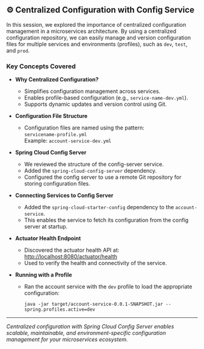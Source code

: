 ## ⚙️ Centralized Configuration with Config Service

In this session, we explored the importance of centralized configuration management in a microservices architecture. By using a centralized configuration repository, we can easily manage and version configuration files for multiple services and environments (profiles), such as `dev`, `test`, and `prod`.

### Key Concepts Covered

- **Why Centralized Configuration?**
  - Simplifies configuration management across services.
  - Enables profile-based configuration (e.g., `service-name-dev.yml`).
  - Supports dynamic updates and version control using Git.

- **Configuration File Structure**
  - Configuration files are named using the pattern:  
    `servicename-profile.yml`  
    Example: `account-service-dev.yml`

- **Spring Cloud Config Server**
  - We reviewed the structure of the config-server service.
  - Added the `spring-cloud-config-server` dependency.
  - Configured the config server to use a remote Git repository for storing configuration files.

- **Connecting Services to Config Server**
  - Added the `spring-cloud-starter-config` dependency to the `account-service`.
  - This enables the service to fetch its configuration from the config server at startup.

- **Actuator Health Endpoint**
  - Discovered the actuator health API at:  
    [http://localhost:8080/actuator/health](http://localhost:8080/actuator/health)
  - Used to verify the health and connectivity of the service.

- **Running with a Profile**
  - Ran the account service with the `dev` profile to load the appropriate configuration:  
    ```
    java -jar target/account-service-0.0.1-SNAPSHOT.jar --spring.profiles.active=dev
    ```

---

*Centralized configuration with Spring Cloud Config Server enables scalable, maintainable, and environment-specific configuration management for your microservices ecosystem.*